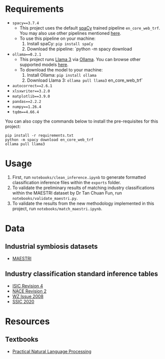 # Requirements

- `spacy==3.7.4`
    - This project uses the default [spaCy](https://spacy.io) trained pipeline `en_core_web_trf`. You may also use other pipelines mentioned [here](https://spacy.io/usage/models).
    - To use this pipeline on your machine:
        1. Install spaCy: `pip install spaCy`
        2. Download the pipeline: `python -m spacy download 
- `ollama==0.2.1`
    - This project runs [Llama 3](https://llama.meta.com) via [Ollama](https://ollama.com). You can browse other supported models [here](https://ollama.com).
    - To download the model to your machine:
        1. Install Ollama: `pip install ollama`
        2. Download Llama 3: `ollama pull llama3`
en_core_web_trf`
- `autocorrect==2.6.1`
- `xlsxwriter==3.2.0`
- `matplotlib==3.9.0`
- `pandas==2.2.2`
- `numpy==1.26.4`
- `tqdm==4.66.4`

You can also copy the commands below to install the pre-requisites for this project:

```
pip install -r requirements.txt
python -m spacy download en_core_web_trf
ollama pull llama3
```

# Usage

1. First, run `notebooks/clean_inference.ipynb` to generate formatted classification inference files within the `exports` folder.
2. To validate the preliminary results of matching industry classifications within the MAESTRI dataset by Dr Tan Chuan Fun, run `notebooks/validate_maestri.py`.
3. To validate the results from the new methodology implemented in this project, run `notebooks/match_maestri.ipynb`.

# Data

## Industrial symbiosis datasets

- [MAESTRI](https://maestri-spire.eu/)

## Industry classification standard inference tables

- [ISIC Revision 4](https://unstats.un.org/unsd/classifications/Econ/isic)
- [NACE Revision 2](/data/inference/industry/NACE%20Rev.%202.xlsx)
- [WZ Issue 2008](https://www.klassifikationsserver.de/klassService/jsp/common/url.jsf?variant=wz2008&lang=EN)
- [SSIC 2020](https://www.singstat.gov.sg/standards/standards-and-classifications/ssic)

# Resources

## Textbooks

- [Practical Natural Language Processing](https://www.oreilly.com/library/view/practical-natural-language/9781492054047/)